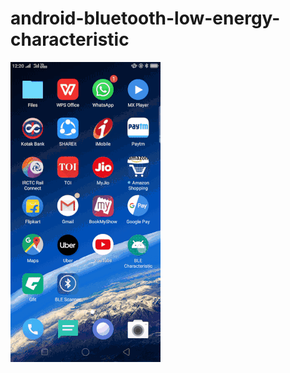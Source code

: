 # android-bluetooth-low-energy-characteristic
<img src="https://github.com/umeshbsa/android-bluetooth-low-energy-characteristic/blob/master/screen.gif"/>
